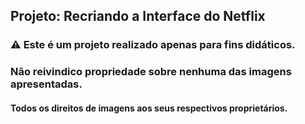 ## Projeto: Recriando a Interface do Netflix
 
 ### ⚠️ Este é um projeto realizado apenas para fins didáticos.
 ### Não reivindico propriedade sobre nenhuma das imagens apresentadas.
 #### Todos os direitos de imagens aos seus respectivos proprietários.
